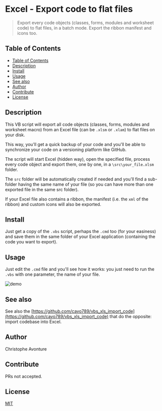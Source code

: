 # Excel - Export code to flat files

> Export every code objects (classes, forms, modules and worksheet code) to flat files, in a batch mode. Export the ribbon manifest and icons too.

## Table of Contents

* [Table of Contents](#table-of-contents)
* [Description](#description)
* [Install](#install)
* [Usage](#usage)
* [See also](#see-also)
* [Author](#author)
* [Contribute](#contribute)
* [License](#license)

## Description

This VB script will export all code objects (classes, forms, modules and worksheet macro) from an Excel file (can be `.xlsm` or `.xlam`) to flat files on your disk.

This way, you'll get a quick backup of your code and you'll be able to synchronize your code on a versioning platform like GitHub.

The script will start Excel (hidden way), open the specified file, process every code object and export them, one by one, in a `\src\your_file.xlsm` folder.

The `src` folder will be automatically created if needed and you'll find a sub-folder having the same name of your file (so you can have more than one exported file in the same src folder).

If your Excel file also contains a ribbon, the manifest (i.e. the `xml` of the ribbon) and custom icons will also be exported.

## Install

Just get a copy of the `.vbs` script, perhaps the `.cmd` too (for your easiness) and save them in the same folder of your Excel application (containing the code you want to export).

## Usage

Just edit the `.cmd` file and you'll see how it works: you just need to run the `.vbs` with one parameter, the name of your file.

![demo](./image/demo.png)

## See also

See also the [https://github.com/cavo789/vbs_xls_import_code](https://github.com/cavo789/vbs_xls_import_code) that do the opposite: import codebase into Excel.

## Author

Christophe Avonture

## Contribute

PRs not accepted.

## License

[MIT](LICENSE)
